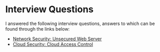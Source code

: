 # Interview Questions

I answered the following interview questions, answers to which can be found
through the links below:

* [Network Security: Unsecured Web Server](./NetworkSecurity.md)
* [Cloud Security: Cloud Access Control](./CloudSecurity.md)
